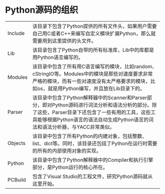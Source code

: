 # Python源码的组织
|||
|-|-|
| Include | 该目录下包含了Python提供的所有文件头，如果用户需要自己用C或者C++来编写自定义模块扩展Python，那么就需要用到这里提供的头文件。|
|Lib|该目录包含了Python自带的所有标准库，Lib中的库都是用Python语言编写的。|
Modules|该目录中包含了所有用C语言编写的模块，比如random、cStringIO等。Modules中的模块是那些对速度要求非常严格的模块，而有一些对速度没有太严格要求的模块，比如os，就是用Python编写，并且放在Lib目录下的。
Parser|该目录中包含了Python解释器中的Scanner和Parser部分，即对Python源码进行词法分析和语法分析的部分。除了这些，Parser目录下还包含了一些有用的工具，这些工具能够根据Python语言的语法自动生成Python语言的词法和语法分析器，与YACC非常类似。
Objects|该目录中包含了所有Python的内建对象，包括整数、list、dict等。同时，该目录还包括了Python在运行时需要的所有的内部使用对象的实现。
Python|该目录中包含了Python解释器中的Compiler和执行引擎部分，是Python运行的核心所在。
PCBuild|包含了Visual Studio的工程文件，研究Python源码就从这里开始。
